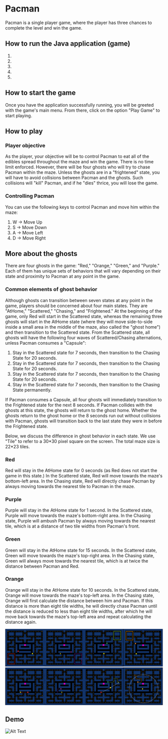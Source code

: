 # Pacman

Pacman is a single player game, where the player has three chances to complete the level and win the game.  


## How to run the Java application (game)
1. 
2.
3.
4.
5.


## How to start the game

Once you have the application successfully running, you will be greeted with the game's main menu. From there, click on the option "Play Game" to start playing.


## How to play

### Player objective

As the player, your objective will be to control Pacman to eat all of the edibles spread throughout the maze and win the game. There is no time limit enforced.
However, there will be four ghosts who will try to chase Pacman within the maze. Unless the ghosts are in a "frightened" state, you will have to avoid collisions between Pacman and the ghosts. Such collisions will "kill" Pacman, and if he "dies" thrice, you will lose the game. 

### Controlling Pacman

You can use the following keys to control Pacman and move him within the maze:

1. W -> Move Up
2. S -> Move Down
3. A -> Move Left
4. D -> Move Right


## More about the ghosts

There are four ghosts in the game: "Red," "Orange," "Green," and "Purple." Each of them has unique sets of behaviors that will vary depending on their state and proximity to Pacman at any point in the game.

### Common elements of ghost behavior

Although ghosts can transition between seven states at any point in the game, players should be concerned about four main states. They are "AtHome," "Scattered," "Chasing," and "Frightened." At the beginning of the game, only Red will start in the Scattered state, whereas the remaining three ghosts will start in the AtHome state (where they will move side-to-side inside a small area in the middle of the maze, also called the "ghost home") and then transition to the Scattered state. From the Scattered state, all ghosts will have the following four waves of Scattered/Chasing alternations, unless Pacman consumes a "Capsule":

1. Stay in the Scattered state for 7 seconds, then transition to the Chasing State for 20 seconds.
2. Stay in the Scattered state for 7 seconds, then transition to the Chasing State for 20 seconds.
3. Stay in the Scattered state for 7 seconds, then transition to the Chasing State for 20 seconds.
4. Stay in the Scattered state for 7 seconds, then transition to the Chasing State permanently.

If Pacman consumes a Capsule, all four ghosts will immediately transition to the Frightened state for the next 8 seconds. If Pacman collides with the ghosts at this state, the ghosts will return to the ghost home. Whether the ghosts return to the ghost home or the 8 seconds run out without collisions with Pacman, ghosts will transition back to the last state they were in before the Frightened state. 

Below, we discuss the difference in ghost behavior in each state. We use "Tile" to refer to a 30\*30 pixel square on the screen. The total maze size is 22\*23 tiles. 

### Red

Red will stay in the AtHome state for 0 seconds (as Red does not start the game in this state.) 
In the Scattered state, Red will move towards the maze's bottom-left area. 
In the Chasing state, Red will directly chase Pacman by always moving towards the nearest tile to Pacman in the maze. 

### Purple

Purple will stay in the AtHome state for 1 second.
In the Scattered state, Purple will move towards the maze's bottom-right area. 
In the Chasing state, Purple will ambush Pacman by always moving towards the nearest tile, which is at a distance of two tile widths from Pacman's front. 

### Green

Green will stay in the AtHome state for 15 seconds. 
In the Scattered state, Green will move towards the maze's top-right area. 
In the Chasing state, Green will always move towards the nearest tile, which is at twice the distance between Pacman and Red.

### Orange

Orange will stay in the AtHome state for 10 seconds. 
In the Scattered state, Orange will move towards the maze's top-left area. 
In the Chasing state, Orange will first calculate the distance between him and Pacman. If this distance is more than eight tile widths, he will directly chase Pacman until the distance is reduced to less than eight tile widths, after which he will move back towards the maze's top-left area and repeat calculating the distance again. 

![](images/ghostsScattered.jpg)
![](images/ghostsChase.jpg)

## Demo

![Alt Text](https://media.giphy.com/media/fdVJK5I3dllLUmFAAs/giphy.gif)

